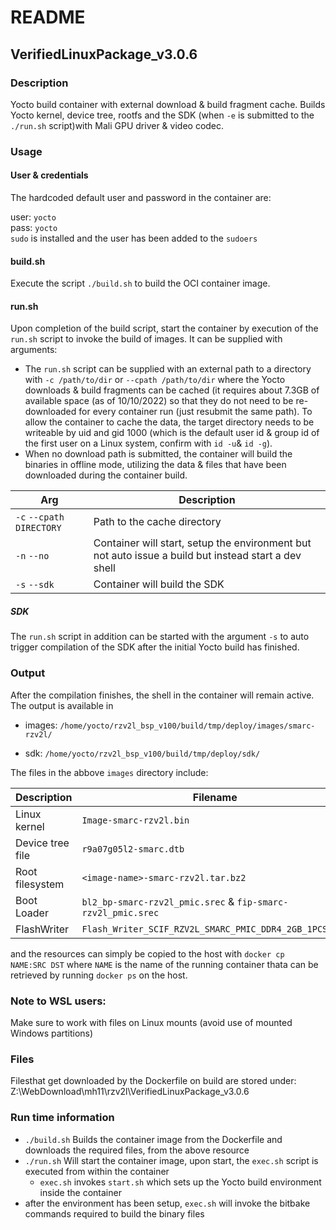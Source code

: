 
# README

## VerifiedLinuxPackage_v3.0.6

### Description

Yocto build container with external download & build fragment cache.
Builds Yocto kernel, device tree, rootfs and the SDK (when `-e` is submitted to the `./run.sh` script)with Mali GPU driver & video codec.

### Usage

#### User & credentials

The hardcoded default user and password in the container are:

user: `yocto`<br>
pass: `yocto`<br>
`sudo` is installed and the user has been added to the `sudoers`

#### build.sh

Execute the script `./build.sh`  to build the OCI container image.

#### run.sh

Upon completion of the build script, start the container by execution of the `run.sh` script to invoke the build of images. It can be supplied with arguments: 

- The `run.sh` script can be supplied with an external path to a directory with `-c /path/to/dir` or `--cpath /path/to/dir` where the Yocto downloads & build fragments can be cached (it requires about 7.3GB of available space (as of 10/10/2022) so that they do not need to be re-downloaded for every container run (just resubmit the same path).  To allow the container to cache the data, the target directory needs to be writeable by uid and gid 1000 (which is the default user id  & group id of the first user on a Linux system, confirm with `id -u`& `id -g`).
- When no download path is submitted, the container will build the binaries in offline mode, utilizing the data & files that have been downloaded during the container build.  

| Arg | Description |
|-----|-------------|
| `-c` `--cpath` `DIRECTORY`| Path to the cache directory
| `-n` `--no` | Container will start, setup the environment but not auto issue a build but instead start a dev shell |
| `-s` `--sdk` | Container will build the SDK |

##### SDK

The `run.sh` script in addition can be started with the argument `-s` to auto trigger compilation of the SDK after the initial Yocto build has finished.

### Output

After the compilation finishes, the shell in the container will remain active. The output is available in 

-  images: `/home/yocto/rzv2l_bsp_v100/build/tmp/deploy/images/smarc-rzv2l/`

- sdk: `/home/yocto/rzv2l_bsp_v100/build/tmp/deploy/sdk/`

The files in the abbove `images` directory include:

| Description | Filename |
|--------------|------------------------|
| Linux kernel | `Image-smarc-rzv2l.bin` |
| Device tree file |`r9a07g05l2-smarc.dtb` |
| Root filesystem | `<image-name>-smarc-rzv2l.tar.bz2` |
| Boot Loader |`bl2_bp-smarc-rzv2l_pmic.srec` & `fip-smarc-rzv2l_pmic.srec` |
| FlashWriter |`Flash_Writer_SCIF_RZV2L_SMARC_PMIC_DDR4_2GB_1PCS.mot` |



and the resources can simply be copied to the host with `docker cp  NAME:SRC DST` where `NAME` is the name of the running container thata can be retrieved by running `docker ps` on the host.

### Note to WSL users:
Make sure to work with files on Linux mounts (avoid use of mounted Windows partitions)

### Files 
Filesthat get downloaded by the Dockerfile on build are stored under:
Z:\WebDownload\mh11\rzv2l\VerifiedLinuxPackage_v3.0.6

### Run time information
 - `./build.sh` Builds the container image from the Dockerfile and downloads the required files, from the above resource
 - `./run.sh` Will start the container image, upon start, the `exec.sh` script is executed from within the container
     - `exec.sh` invokes `start.sh` which sets up the Yocto build environment inside the container
- after the environment has been setup, `exec.sh` will invoke the bitbake commands required to build the binary files
